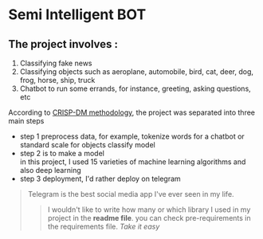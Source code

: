# Semi Intelligent BOT
## The project involves :  
1. Classifying fake news  
2. Classifying objects such as aeroplane, automobile, bird, cat, deer, dog, frog, horse, ship, truck  
3. Chatbot to run some errands, for instance, greeting, asking questions, etc  
  
According to [CRISP-DM methodology](https://en.wikipedia.org/wiki/Cross-industry_standard_process_for_data_mining), the project was separated into three main steps

- step 1 preprocess data, for example, tokenize words for a chatbot or standard scale for objects classify model  
- step 2 is to make a model   
in this project, I used 15 varieties of machine learning algorithms and also deep learning  
- step 3 deployment, I'd rather deploy on telegram  
> Telegram is the best social media app I've ever seen in my life.  
>> I wouldn't like to write how many or which library I used in my project in the **readme file**. you can check pre-requirements in the requirements file. *Take it easy*   

